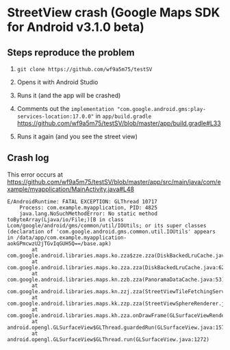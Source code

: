 # StreetView crash (Google Maps SDK for Android v3.1.0 beta)

## Steps reproduce the problem

1. `git clone https://github.com/wf9a5m75/testSV`

2. Opens it with Android Studio

3. Runs it (and the app will be crashed)

4. Comments out the `implementation "com.google.android.gms:play-services-location:17.0.0"` in `app/build.gradle`
https://github.com/wf9a5m75/testSV/blob/master/app/build.gradle#L33

5. Runs it again (and you see the street view)

## Crash log

This error occurs at https://github.com/wf9a5m75/testSV/blob/master/app/src/main/java/com/example/myapplication/MainActivity.java#L48

```
E/AndroidRuntime: FATAL EXCEPTION: GLThread 10717
    Process: com.example.myapplication, PID: 4825
    java.lang.NoSuchMethodError: No static method toByteArray(Ljava/io/File;)[B in class Lcom/google/android/gms/common/util/IOUtils; or its super classes (declaration of 'com.google.android.gms.common.util.IOUtils' appears in /data/app/com.example.myapplication-aokGPmcwzU2jTGvIqGUH5Q==/base.apk)
        at com.google.android.libraries.maps.ko.zza$zze.zza(DiskBackedLruCache.java:2)
        at com.google.android.libraries.maps.ko.zza.zza(DiskBackedLruCache.java:62)
        at com.google.android.libraries.maps.kn.zzb.zza(PanoramaDataCache.java:53)
        at com.google.android.libraries.maps.kn.zzj.zza(StreetViewTileFetchingService.java:30)
        at com.google.android.libraries.maps.kk.zzp.zza(StreetViewSphereRenderer.java:63)
        at com.google.android.libraries.maps.kh.zza.onDrawFrame(GLSurfaceViewRenderer.java:158)
        at android.opengl.GLSurfaceView$GLThread.guardedRun(GLSurfaceView.java:1573)
        at android.opengl.GLSurfaceView$GLThread.run(GLSurfaceView.java:1272)
```
